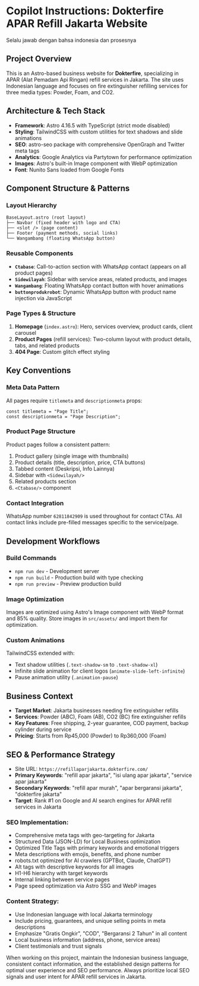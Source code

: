 # Copilot Instructions: Dokterfire APAR Refill Jakarta Website

Selalu jawab dengan bahsa indonesia dan prosesnya

## Project Overview
This is an Astro-based business website for **Dokterfire**, specializing in APAR (Alat Pemadam Api Ringan) refill services in Jakarta. The site uses Indonesian language and focuses on fire extinguisher refilling services for three media types: Powder, Foam, and CO2.

## Architecture & Tech Stack
- **Framework**: Astro 4.16.5 with TypeScript (strict mode disabled)
- **Styling**: TailwindCSS with custom utilities for text shadows and slide animations
- **SEO**: astro-seo package with comprehensive OpenGraph and Twitter meta tags
- **Analytics**: Google Analytics via Partytown for performance optimization
- **Images**: Astro's built-in Image component with WebP optimization
- **Font**: Nunito Sans loaded from Google Fonts

## Component Structure & Patterns

### Layout Hierarchy
```
BaseLayout.astro (root layout)
├── Navbar (fixed header with logo and CTA)
├── <slot /> (page content)
├── Footer (payment methods, social links)
└── Wangambang (floating WhatsApp button)
```

### Reusable Components
- **`Ctabase`**: Call-to-action section with WhatsApp contact (appears on all product pages)
- **`Sidewilayah`**: Sidebar with service areas, related products, and images
- **`Wangambang`**: Floating WhatsApp contact button with hover animations
- **`buttonprodukrobot`**: Dynamic WhatsApp button with product name injection via JavaScript

### Page Types & Structure
1. **Homepage** (`index.astro`): Hero, services overview, product cards, client carousel
2. **Product Pages** (refill services): Two-column layout with product details, tabs, and related products
3. **404 Page**: Custom glitch effect styling

## Key Conventions

### Meta Data Pattern
All pages require `titlemeta` and `descriptionmeta` props:
```astro
const titlemeta = "Page Title";
const descriptionmeta = "Page Description";
```

### Product Page Structure
Product pages follow a consistent pattern:
1. Product gallery (single image with thumbnails)
2. Product details (title, description, price, CTA buttons)
3. Tabbed content (Deskripsi, Info Lainnya)
4. Sidebar with `<Sidewilayah/>`
5. Related products section
6. `<Ctabase/>` component

### Contact Integration
WhatsApp number `62811842909` is used throughout for contact CTAs. All contact links include pre-filled messages specific to the service/page.

## Development Workflows

### Build Commands
- `npm run dev` - Development server
- `npm run build` - Production build with type checking
- `npm run preview` - Preview production build

### Image Optimization
Images are optimized using Astro's Image component with WebP format and 85% quality. Store images in `src/assets/` and import them for optimization.

### Custom Animations
TailwindCSS extended with:
- Text shadow utilities (`.text-shadow-sm` to `.text-shadow-xl`)
- Infinite slide animation for client logos (`animate-slide-left-infinite`)
- Pause animation utility (`.animation-pause`)

## Business Context
- **Target Market**: Jakarta businesses needing fire extinguisher refills
- **Services**: Powder (ABC), Foam (AB), CO2 (BC) fire extinguisher refills
- **Key Features**: Free shipping, 2-year guarantee, COD payment, backup cylinder during service
- **Pricing**: Starts from Rp45,000 (Powder) to Rp360,000 (Foam)

## SEO & Performance Strategy
- Site URL: `https://refillaparjakarta.dokterfire.com/`
- **Primary Keywords**: "refill apar jakarta", "isi ulang apar jakarta", "service apar jakarta"
- **Secondary Keywords**: "refill apar murah", "apar bergaransi jakarta", "dokterfire jakarta"
- **Target**: Rank #1 on Google and AI search engines for APAR refill services in Jakarta

### SEO Implementation:
- Comprehensive meta tags with geo-targeting for Jakarta
- Structured Data (JSON-LD) for Local Business optimization
- Optimized Title Tags with primary keywords and emotional triggers
- Meta descriptions with emojis, benefits, and phone number
- robots.txt optimized for AI crawlers (GPTBot, Claude, ChatGPT)
- Alt tags with descriptive keywords for all images
- H1-H6 hierarchy with target keywords
- Internal linking between service pages
- Page speed optimization via Astro SSG and WebP images

### Content Strategy:
- Use Indonesian language with local Jakarta terminology
- Include pricing, guarantees, and unique selling points in meta descriptions
- Emphasize "Gratis Ongkir", "COD", "Bergaransi 2 Tahun" in all content
- Local business information (address, phone, service areas)
- Client testimonials and trust signals

When working on this project, maintain the Indonesian business language, consistent contact information, and the established design patterns for optimal user experience and SEO performance. Always prioritize local SEO signals and user intent for APAR refill services in Jakarta.